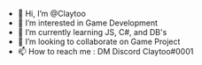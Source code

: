 - 👋 Hi, I’m @Claytoo
- 👀 I’m interested in Game Development
- 🌱 I’m currently learning  JS, C#, and DB's
- 💞️ I’m looking to collaborate on Game Project
- 📫 How to reach me : DM Discord Claytoo#0001

<!---
Claytoo/Claytoo is a ✨ special ✨ repository because its `README.md` (this file) appears on your GitHub profile.
You can click the Preview link to take a look at your changes.
--->
